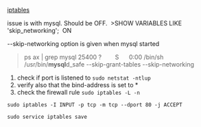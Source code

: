 [iptables](https://www.digitalocean.com/community/tutorials/how-to-set-up-a-firewall-using-iptables-on-ubuntu-12-04)

issue is with mysql. Should be OFF.
 >SHOW VARIABLES LIKE 'skip_networking';
 ON


--skip-networking option is given when mysql started
>ps ax | grep mysql
>25400 ?        S      0:00 /bin/sh /usr/bin/**mysql**d_safe --skip-grant-tables --skip-networking


1. check if port is listened to
	`sudo netstat -ntlup`
2. verify also that the bind-address is set to *
3. check the firewall rule
	`sudo iptables -L -n`

```
sudo iptables -I INPUT -p tcp -m tcp --dport 80 -j ACCEPT
```

```
sudo service iptables save
```
